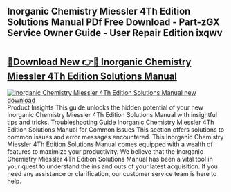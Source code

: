 ## Inorganic Chemistry Miessler 4Th Edition Solutions Manual PDf Free Download - Part-zGX Service Owner Guide - User Repair Edition ixqwv

# <h2><a href="http://bc50418.oget.top/?id=Inorganic+Chemistry+Miessler+4Th+Edition+Solutions+Manual">🔗Download New 👉🔴 Inorganic Chemistry Miessler 4Th Edition Solutions Manual</a></h2>

[![Inorganic Chemistry Miessler 4Th Edition Solutions Manual new download](https://i.imgur.com/5g1atiW.png)](http://bc50418.oget.top/?id=Inorganic+Chemistry+Miessler+4Th+Edition+Solutions+Manual)
Product Insights This guide unlocks the hidden potential of your new Inorganic Chemistry Miessler 4Th Edition Solutions Manual with insightful tips and tricks. Troubleshooting Guide Inorganic Chemistry Miessler 4Th Edition Solutions Manual for Common Issues This section offers solutions to common issues and error messages encountered. This Inorganic Chemistry Miessler 4Th Edition Solutions Manual comes equipped with a wealth of features to maximize your productivity. We believe that the Inorganic Chemistry Miessler 4Th Edition Solutions Manual has been a vital tool in your quest to understand the ins and outs of your latest acquisition. If you need any assistance or clarification, our customer service team is here to help.
